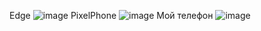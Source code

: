 Edge
![image](https://github.com/user-attachments/assets/f7ed6caa-0158-4454-85f6-c4028ab46d76)
PixelPhone
![image](https://github.com/user-attachments/assets/f2324b06-dd1a-4fb6-9be8-93f203305b83)
Мой телефон
![image](https://github.com/user-attachments/assets/2841cf62-727c-4bb7-b223-7030ef6f83b8)


